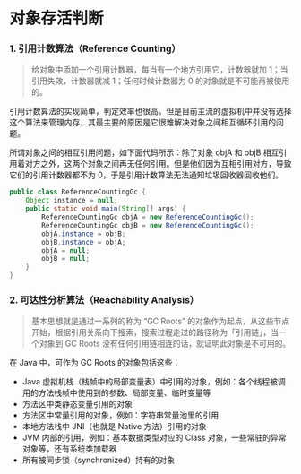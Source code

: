 # 对象存活判断

### 1. 引用计数算法（Reference Counting）

> 给对象中添加一个引用计数器，每当有一个地方引用它，计数器就加 1；当引用失效，计数器就减 1；任何时候计数器为 0 的对象就是不可能再被使用的。

引用计数算法的实现简单，判定效率也很高。但是目前主流的虚拟机中并没有选择这个算法来管理内存，其最主要的原因是它很难解决对象之间相互循环引用的问题。

所谓对象之间的相互引用问题，如下面代码所示：除了对象 objA 和 objB 相互引用着对方之外，这两个对象之间再无任何引用。但是他们因为互相引用对方，导致它们的引用计数器都不为 0，于是引用计数算法无法通知垃圾回收器回收他们。

```java
public class ReferenceCountingGc {
    Object instance = null;
	public static void main(String[] args) {
		ReferenceCountingGc objA = new ReferenceCountingGc();
		ReferenceCountingGc objB = new ReferenceCountingGc();
		objA.instance = objB;
		objB.instance = objA;
		objA = null;
		objB = null;
	}
}
```

### 2. 可达性分析算法（Reachability Analysis）

> 基本思想就是通过一系列的称为 “GC Roots” 的对象作为起点，从这些节点开始，根据引用关系向下搜索，搜索过程走过的路径称为「引用链」，当一个对象到 GC Roots 没有任何引用链相连的话，就证明此对象是不可用的。

在 Java 中，可作为 GC Roots 的对象包括这些：

- Java 虚拟机栈（栈帧中的局部变量表）中引用的对象，例如：各个线程被调用的方法栈帧中使用到的参数、局部变量、临时变量等
- 方法区中类静态变量引用的对象
- 方法区中常量引用的对象，例如：字符串常量池里的引用
- 本地方法栈中 JNI（也就是 Native 方法）引用的对象
- JVM 内部的引用，例如：基本数据类型对应的 Class 对象，一些常驻的异常对象等，还有系统类加载器
- 所有被同步锁（synchronized）持有的对象